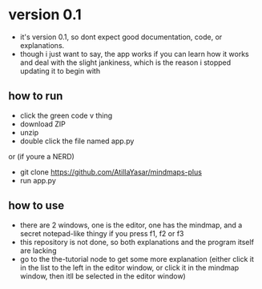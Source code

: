 # version 0.1
- it's version 0.1, so dont expect good documentation, code, or explanations.
- though i just want to say, the app works if you can learn how it works and deal with the slight jankiness, which is the reason i stopped updating it to begin with

## how to run
- click the green   code v   thing
- download ZIP
- unzip
- double click the file named app.py

or (if youre a NERD)
- git clone https://github.com/AtillaYasar/mindmaps-plus
- run app.py

## how to use
- there are 2 windows, one is the editor, one has the mindmap, and a secret notepad-like thingy if you press f1, f2 or f3
- this repository is not done, so both explanations and the program itself are lacking
- go to the the-tutorial node to get some more explanation (either click it in the list to the left in the editor window, or click it in the mindmap window, then itll be selected in the editor window)
